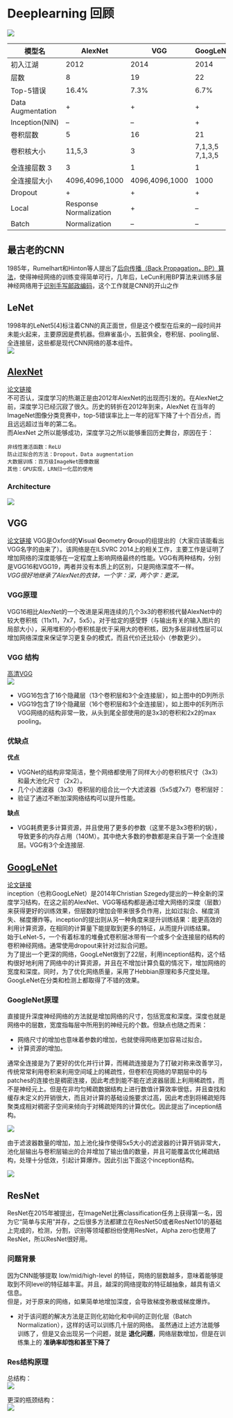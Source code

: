 # Deeplearning 回顾
![](http://7pn4yt.com1.z0.glb.clouddn.com/blog-cnn.png)

|模型名|	AlexNet|	VGG|	GoogLeNet|	ResNet
|-----|-----------|-------|-------------|-------|
|初入江湖|	2012|	2014|	2014|	2015|
|层数|	8|	19|	22|	152|
|Top-5错误|	16.4%|	7.3%|	6.7%|	3.57%|
|Data Augmentation|	+|	+|	+|	+|
|Inception(NIN)|	–|	–|	+|	–|
|卷积层数|	5|	16|	21|	151|
|卷积核大小|	11,5,3|	3|	7,1,3,5	7,1,3,5|
|全连接层数	3|	3|	1|	1|
|全连接层大小|	4096,4096,1000|	4096,4096,1000|	1000|	1000|
|Dropout|	+|	+|	+|	+|
|Local| Response Normalization|	+|	–|	+|	–|
|Batch| Normalization|	–|	–|	–|	+|
## 最古老的CNN
1985年，Rumelhart和Hinton等人提出了[后向传播（Back Propagation，BP）算法](http://www.dtic.mil/dtic/tr/fulltext/u2/a164453.pdf)，使得神经网络的训练变得简单可行，几年后，LeCun利用BP算法来训练多层神经网络用于[识别手写邮政编码](http://yann.lecun.com/exdb/publis/pdf/lecun-89e.pdf)，这个工作就是CNN的开山之作
## LeNet
1998年的LeNet5[4]标注着CNN的真正面世，但是这个模型在后来的一段时间并未能火起来，主要原因是费机器。但麻雀虽小，五脏俱全，卷积层、pooling层、全连接层，这些都是现代CNN网络的基本组件。  
![](http://7pn4yt.com1.z0.glb.clouddn.com/blog-lenet.jpg)
## [AlexNet](https://blog.csdn.net/lg1259156776/article/details/52551158)
[论文链接](http://papers.nips.cc/paper/4824-imagenet-classification-with-deep-convolutional-neural-networks.pdf)  
不可否认，深度学习的热潮正是由2012年AlexNet的出现而引发的。在AlexNet之前，深度学习已经沉寂了很久。历史的转折在2012年到来，AlexNet 在当年的ImageNet图像分类竞赛中，top-5错误率比上一年的冠军下降了十个百分点，而且远远超过当年的第二名。  
而AlexNet 之所以能够成功，深度学习之所以能够重回历史舞台，原因在于：  
```
非线性激活函数：ReLU
防止过拟合的方法：Dropout，Data augmentation
大数据训练：百万级ImageNet图像数据
其他：GPU实现，LRN归一化层的使用
```
### Architecture   

![](https://img-blog.csdn.net/20180105160330931?watermark/2/text/aHR0cDovL2Jsb2cuY3Nkbi5uZXQvenltMTk5NDExMTk=/font/5a6L5L2T/fontsize/400/fill/I0JBQkFCMA==/dissolve/70/gravity/SouthEast)
## VGG
[论文链接](https://arxiv.org/pdf/1409.1556.pdf) 
VGG是Oxford的**V**isual **G**eometry **G**roup的组提出的（大家应该能看出VGG名字的由来了）。该网络是在ILSVRC 2014上的相关工作，主要工作是证明了增加网络的深度能够在一定程度上影响网络最终的性能。VGG有两种结构，分别是VGG16和VGG19，两者并没有本质上的区别，只是网络深度不一样。  
*VGG很好地继承了AlexNet的衣钵，一个字：深，两个字：更深。*
### VGG原理
VGG16相比AlexNet的一个改进是采用连续的几个3x3的卷积核代替AlexNet中的较大卷积核（11x11，7x7，5x5）。对于给定的感受野（与输出有关的输入图片的局部大小），采用堆积的小卷积核是优于采用大的卷积核，因为多层非线性层可以增加网络深度来保证学习更复杂的模式，而且代价还比较小（参数更少）。
### VGG 结构
[高清VGG](https://dgschwend.github.io/netscope/#/preset/vgg-16)  
![](https://d2mxuefqeaa7sj.cloudfront.net/s_8C760A111A4204FB24FFC30E04E069BD755C4EEFD62ACBA4B54BBA2A78E13E8C_1491022251600_VGGNet.png)

- VGG16包含了16个隐藏层（13个卷积层和3个全连接层），如上图中的D列所示
- VGG19包含了19个隐藏层（16个卷积层和3个全连接层），如上图中的E列所示
VGG网络的结构非常一致，从头到尾全部使用的是3x3的卷积和2x2的max pooling。
### 优缺点
**优点**
- VGGNet的结构非常简洁，整个网络都使用了同样大小的卷积核尺寸（3x3）和最大池化尺寸（2x2）。
- 几个小滤波器（3x3）卷积层的组合比一个大滤波器（5x5或7x7）卷积层好：
- 验证了通过不断加深网络结构可以提升性能。  

**缺点**
- VGG耗费更多计算资源，并且使用了更多的参数（这里不是3x3卷积的锅），导致更多的内存占用（140M）。其中绝大多数的参数都是来自于第一个全连接层。VGG有3个全连接层.
## [GoogLeNet](https://blog.csdn.net/qq_31531635/article/details/72232651)
[论文链接](https://arxiv.org/pdf/1409.4842.pdf)  
inception（也称GoogLeNet）是2014年Christian Szegedy提出的一种全新的深度学习结构，在这之前的AlexNet、VGG等结构都是通过增大网络的深度（层数）来获得更好的训练效果，但层数的增加会带来很多负作用，比如过拟合、梯度消失、梯度爆炸等。inception的提出则从另一种角度来提升训练结果：能更高效的利用计算资源，在相同的计算量下能提取到更多的特征，从而提升训练结果。  
始于LeNet-5，一个有着标准的堆叠式卷积层冰带有一个或多个全连接层的结构的卷积神经网络。通常使用dropout来针对过拟合问题。   
为了提出一个更深的网络，GoogLeNet做到了22层，利用inception结构，这个结构很好地利用了网络中的计算资源，并且在不增加计算负载的情况下，增加网络的宽度和深度。同时，为了优化网络质量，采用了Hebbian原理和多尺度处理。GoogLeNet在分类和检测上都取得了不错的效果。 

### GoogleNet原理
直接提升深度神经网络的方法就是增加网络的尺寸，包括宽度和深度。深度也就是网络中的层数，宽度指每层中所用到的神经元的个数。但缺点也随之而来：  
- 网络尺寸的增加也意味着参数的增加，也就使得网络更加容易过拟合。 
- 计算资源的增加。  

通常全连接是为了更好的优化并行计算，而稀疏连接是为了打破对称来改善学习，传统常常利用卷积来利用空间域上的稀疏性，但卷积在网络的早期层中的与patches的连接也是稠密连接，因此考虑到能不能在滤波器层面上利用稀疏性，而不是神经元上。但是在非均匀稀疏数据结构上进行数值计算效率很低，并且查找和缓存未定义的开销很大，而且对计算的基础设施要求过高，因此考虑到将稀疏矩阵聚类成相对稠密子空间来倾向于对稀疏矩阵的计算优化。因此提出了inception结构。  

![](https://images2015.cnblogs.com/blog/822124/201609/822124-20160902160437324-793316644.png)  


由于滤波器数量的增加，加上池化操作使得5x5大小的滤波器的计算开销非常大，池化层输出与卷积层输出的合并增加了输出值的数量，并且可能覆盖优化稀疏结构，处理十分低效，引起计算爆炸。因此引出下面这个inception结构。 

![](https://upload-images.jianshu.io/upload_images/8904720-e54387f99054ef49.jpg?imageMogr2/auto-orient/strip%7CimageView2/2/w/700)

## ResNet
ResNet在2015年被提出，在ImageNet比赛classification任务上获得第一名，因为它“简单与实用”并存，之后很多方法都建立在ResNet50或者ResNet101的基础上完成的，检测，分割，识别等领域都纷纷使用ResNet，Alpha zero也使用了ResNet，所以ResNet很好用。 
### 问题背景
因为CNN能够提取 low/mid/high-level 的特征，网络的层数越多，意味着能够提取到不同level的特征越丰富。并且，越深的网络提取的特征越抽象，越具有语义信息。  
但是，对于原来的网络，如果简单地增加深度，会导致梯度弥散或梯度爆炸。
- 对于该问题的解决方法是正则化初始化和中间的正则化层（Batch Normalization），这样的话可以训练几十层的网络。
虽然通过上述方法能够训练了，但是又会出现另一个问题，就是 **退化问题**，网络层数增加，但是在训练集上的 **准确率却饱和甚至下降了**
### Res结构原理
总结构：  
![](https://upload-images.jianshu.io/upload_images/4038437-cad347309409e3b5.png?imageMogr2/auto-orient/strip%7CimageView2/2/w/423)  

更深的瓶颈结构：  
![](https://upload-images.jianshu.io/upload_images/6095626-287fc59a3cd86488.png?imageMogr2/auto-orient/strip%7CimageView2/2/w/1240)